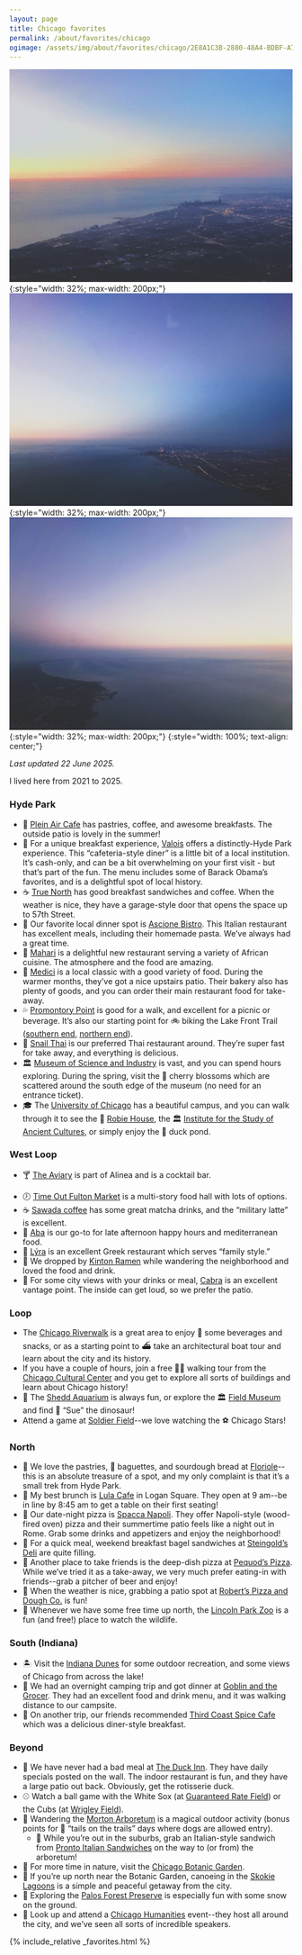 ```yaml
---
layout: page
title: Chicago favorites
permalink: /about/favorites/chicago
ogimage: /assets/img/about/favorites/chicago/2E8A1C3B-2880-48A4-BDBF-A7F7585E06D1.jpeg
---
```

![Chicago sunrise approach, photo 1 of 3](/assets/img/about/favorites/chicago/2E8A1C3B-2880-48A4-BDBF-A7F7585E06D1.jpeg){:style="width: 32%; max-width: 200px;"}
![Chicago sunrise approach, photo 2 of 3](/assets/img/about/favorites/chicago/A1BBA7DC-F575-4A43-BC43-F8E5479B7A77.jpeg){:style="width: 32%; max-width: 200px;"}
![Chicago sunrise approach, photo 3 of 3](/assets/img/about/favorites/chicago/D620F557-C41B-4EA5-BD86-7C3C52476BA6.jpeg){:style="width: 32%; max-width: 200px;"}
{:style="width: 100%; text-align: center;"}

_Last updated 22 June 2025._

I lived here from 2021 to 2025.

### Hyde Park
- 🥐 [Plein Air Cafe](https://maps.apple.com/?address=5751%20S%20Woodlawn%20Ave,%20Chicago,%20IL%20%2060637,%20United%20States&auid=17317106175298295220&ll=41.790073,-87.595961&lsp=9902&q=Plein%20Air%20Cafe%20%26%20Eatery) has pastries, coffee, and awesome breakfasts. The outside patio is lovely in the summer!
- 🍳 For a unique breakfast experience, [Valois](https://maps.apple.com/?address=1518%20E%2053rd%20St,%20Chicago,%20IL%20%2060615,%20United%20States&auid=253610903345179947&ll=41.799759,-87.588356&lsp=9902&q=Valois) offers a distinctly-Hyde Park experience. This “cafeteria-style diner” is a little bit of a local institution. It’s cash-only, and can be a bit overwhelming on your first visit - but that’s part of the fun. The menu includes some of Barack Obama’s favorites, and is a delightful spot of local history.
- ☕️ [True North](https://maps.apple.com/?address=1323%20E%2057th%20St,%20Chicago,%20IL%20%2060637,%20United%20States&auid=18285316051256051375&ll=41.791278,-87.593841&lsp=9902&q=TrueNorth%20Cafe%20Hyde%20Park) has good breakfast sandwiches and coffee. When the weather is nice, they have a garage-style door that opens the space up to 57th Street.
- 🍝 Our favorite local dinner spot is [Ascione Bistro](https://maps.apple.com/?address=1500%20E%2055th%20St,%20Chicago,%20IL%20%2060615,%20United%20States&auid=10674875566085671605&ll=41.795348,-87.588721&lsp=9902&q=Ascione%20Bistro). This Italian restaurant has excellent meals, including their homemade pasta. We’ve always had a great time.
- 🥘 [Mahari](https://maps.apple.com/place?address=1504%20E%2055th%20St,%20Chicago,%20IL%20%2060615,%20United%20States&coordinate=41.795443,-87.588797&name=Mahari&place-id=IEF93CFA5A17A9A9D&map=explore) is a delightful new restaurant serving a variety of African cuisine. The atmosphere and the food are amazing.
- 🍕 [Medici](https://maps.apple.com/place?address=1327%20E%2057th%20St,%20Chicago,%20IL%20%2060637,%20United%20States&coordinate=41.791341,-87.593672&name=Medici%20on%2057th&place-id=I6DE71373D631379A&map=explore) is a local classic with a good variety of food. During the warmer months, they’ve got a nice upstairs patio. Their bakery also has plenty of goods, and you can order their main restaurant food for take-away.
- 💦 [Promontory Point](https://maps.apple.com/?address=5491%20S.%20Jean-Baptiste%20Pointe%20DuSable%20Lake%20Shore%20Drive,%20Chicago,%20IL%2060615,%20United%20States&auid=3043761696410100050&ll=41.795928,-87.577525&lsp=9902&q=Promontory%20Point) is good for a walk, and excellent for a picnic or beverage. It’s also our starting point for 🚲 biking the Lake Front Trail ([southern end](https://maps.apple.com/?address=Chicago,%20IL%2060611,%20United%20States&auid=4186466711766065665&ll=41.766320,-87.562720&lsp=9902&q=Lakefront%20Trail), [northern end](https://maps.apple.com/?address=Chicago,%20IL%2060611,%20United%20States&auid=7709229080613504211&ll=41.986591,-87.653997&lsp=9902&q=Lakefront%20Trail)).
- 🐌 [Snail Thai](https://maps.apple.com/?address=1649%20E%2055th%20St,%20Chicago,%20IL%2060615,%20United%20States&auid=465845548283048612&ll=41.795092,-87.584779&lsp=9902&q=The%20Snail%20Thai%20Cuisine) is our preferred Thai restaurant around. They’re super fast for take away, and everything is delicious.
- 🏛️ [Museum of Science and Industry](https://maps.apple.com/?address=5700%20S%20DuSable%20Lake%20Shore%20Drive,%20Chicago,%20IL%2060637,%20United%20States&auid=3147873044780092380&ll=41.790513,-87.582922&lsp=9902&q=Museum%20of%20Science%20and%20Industry,%20Chicago) is vast, and you can spend hours exploring. During the spring, visit the 🌸 cherry blossoms which are scattered around the south edge of the museum (no need for an entrance ticket).
- 🎓 The [University of Chicago](https://maps.apple.com/?address=5801%20S%20Ellis%20Ave,%20Chicago,%20IL%2060637,%20United%20States&auid=222360845964844126&ll=41.792103,-87.600220&lsp=9902&q=University%20of%20Chicago) has a beautiful campus, and you can walk through it to see the 📐 [Robie House](https://maps.apple.com/?address=5757%20S%20Woodlawn%20Ave,%20Chicago,%20IL%20%2060637,%20United%20States&auid=374072806549190790&ll=41.789811,-87.595928&lsp=9902&q=Frederick%20C.%20Robie%20House), the 🏛️ [Institute for the Study of Ancient Cultures](https://maps.apple.com/?address=1155%20E%2058th%20St,%20Chicago,%20IL%20%2060637,%20United%20States&auid=13845425828580820919&ll=41.789409,-87.597449&lsp=9902&q=Institute%20for%20the%20Study%20of%20Ancient%20Cultures), or simply enjoy the 🦆 duck pond.

### West Loop
- 🍸 [The Aviary](https://maps.apple.com/?address=955%20W%20Fulton%20Market,%20Chicago,%20IL%20%2060607,%20United%20States&auid=7150727231679659581&ll=41.886482,-87.651982&lsp=9902&q=The%20Aviary) is part of Alinea and is a cocktail bar.
<!-- now closed
- 🪶 [Roister](https://maps.apple.com/?address=951%20W%20Fulton%20Market,%20Chicago,%20IL%20%2060607,%20United%20States&auid=4409570904384129369&ll=41.886599,-87.651810&lsp=9902&q=Roister) is also part of Alinea and is known for their delicious fried 🍗 chicken.
-->
- 🕖 [Time Out Fulton Market](https://maps.apple.com/?address=916%20W%20Fulton%20Market,%20Chicago,%20IL%2060607,%20United%20States&auid=15044358521693904204&ll=41.886920,-87.650530&lsp=9902&q=Time%20Out%20Market) is a multi-story food hall with lots of options.
- ☕️ [Sawada coffee](https://maps.apple.com/?address=112%20N%20Green%20St,%20Chicago,%20IL%20%2060607,%20United%20States&auid=15228306671429377085&ll=41.883640,-87.648788&lsp=9902&q=Sawada%20Coffee) has some great matcha drinks, and the “military latte” is excellent.
- 🥙 [Aba](https://maps.apple.com/place?address=302%20N%20Green%20St,%20FL%203,%20Chicago,%20IL%2060607,%20United%20States&coordinate=41.887025,-87.648903&name=Aba&place-id=I17C3DDB193122959&map=explore) is our go-to for late afternoon happy hours and mediterranean food.
- 🥙 [Lýra](https://maps.apple.com/place?address=905%20W%20Fulton%20Market%0AChicago,%20IL%2060607%0AUnited%20States&coordinate=41.886572,-87.650076&name=L%C3%9DRA&place-id=I3D58F8196F06F5&map=explore) is an excellent Greek restaurant which serves “family style.”
- 🍜 We dropped by [Kinton Ramen](https://maps.apple.com/?address=163%20N%20Sangamon%20St,%20Chicago,%20IL%20%2060607,%20United%20States&auid=4906119005532631732&ll=41.884928,-87.650711&lsp=9902&q=Kinton%20Ramen) while wandering the neighborhood and loved the food and drink.
- 🐐 For some city views with your drinks or meal, [Cabra](https://maps.apple.com/?address=200%20N%20Green%20St,%20Chicago,%20IL%2060607,%20United%20States&auid=10449723616408104591&ll=41.885881,-87.649108&lsp=9902&q=Cabra) is an excellent vantage point. The inside can get loud, so we prefer the patio.

### Loop
- The [Chicago Riverwalk](https://maps.apple.com/?address=2%20N%20La%20Salle%20St,%20Floor%202,%20Chicago,%20IL%2060602,%20United%20States&auid=17426554822183736752&ll=41.887272,-87.627236&lsp=9902&q=Chicago%20Riverwalk) is a great area to enjoy 🍷 some beverages and snacks, or as a starting point to ⛴️ take an architectural boat tour and learn about the city and its history.
- If you have a couple of hours, join a free 🚶‍♂️ walking tour from the [Chicago Cultural Center](https://maps.apple.com/?address=78%20E%20Washington%20St,%20Chicago,%20IL%20%2060602,%20United%20States&auid=6067168364543969049&ll=41.883576,-87.624948&lsp=9902&q=Chicago%20Cultural%20Center) and you get to explore all sorts of buildings and learn about Chicago history!
- 🐬 The [Shedd Aquarium](https://maps.apple.com/?address=1200%20S%20Dusable%20Lake%20Shore%20Dr,%20Chicago,%20IL%2060605,%20United%20States&auid=6135812639410860302&ll=41.867579,-87.613606&lsp=9902&q=Shedd%20Aquarium) is always fun, or explore the 🏛️ [Field Museum](https://maps.apple.com/?address=1400%20S%20Dusable%20Lake%20Shore%20Dr,%20Chicago,%20IL%2060605,%20United%20States&auid=2027249941338592107&ll=41.866109,-87.617029&lsp=9902&q=Field%20Museum) and find 🦖 “Sue” the dinosaur!
- Attend a game at [Soldier Field](https://maps.apple.com/?address=1410%20Special%20Olympics%20Drive,%20Chicago,%20IL%2060605,%20United%20States&auid=4074683490398741478&ll=41.862306,-87.616686&lsp=9902&q=Soldier%20Field)--we love watching the ⚽️ Chicago Stars!

### North
- 🥐 We love the pastries, 🥖 baguettes, and sourdough bread at [Floriole](https://maps.apple.com/?address=1220%20W%20Webster%20Ave,%20Chicago,%20IL%20%2060614,%20United%20States&auid=10466231550611170415&ll=41.921849,-87.659204&lsp=9902&q=Floriole)--this is an absolute treasure of a spot, and my only complaint is that it’s a small trek from Hyde Park.
- 🍳 My best brunch is [Lula Cafe](https://maps.apple.com/?address=2537%20N%20Kedzie%20Blvd,%20Chicago,%20IL%20%2060647,%20United%20States&auid=5142171322749906622&ll=41.927621,-87.706752&lsp=9902&q=Lula%20Cafe) in Logan Square. They open at 9 am--be in line by 8:45 am to get a table on their first seating!
- 🍕 Our date-night pizza is [Spacca Napoli](https://maps.apple.com/?address=1769%20W%20Sunnyside%20Ave,%20Chicago,%20IL%20%2060640,%20United%20States&auid=6915981325229687812&ll=41.963220,-87.673636&lsp=9902&q=Spacca%20Napoli%20Pizzeria). They offer Napoli-style (wood-fired oven) pizza and their summertime patio feels like a night out in Rome. Grab some drinks and appetizers and enjoy the neighborhood!
- 🥯 For a quick meal, weekend breakfast bagel sandwiches at [Steingold’s Deli](https://maps.apple.com/?address=3737%20N%20Southport%20Ave,%20Chicago,%20IL%20%2060613,%20United%20States&auid=14091099803264601718&ll=41.950039,-87.663785&lsp=9902&q=Steingold%E2%80%99s) are quite filling.
- 🍕 Another place to take friends is the deep-dish pizza at [Pequod’s Pizza](https://maps.apple.com/?address=2207%20N%20Clybourn%20Ave,%20Chicago,%20IL%20%2060614,%20United%20States&auid=8543306803376454292&ll=41.921831,-87.664508&lsp=9902&q=Pequod's%20Pizza). While we’ve tried it as a take-away, we very much prefer eating-in with friends--grab a pitcher of beer and enjoy!
- 🍕 When the weather is nice, grabbing a patio spot at [Robert’s Pizza and Dough Co.](https://maps.apple.com/place?address=465%20N%20McClurg%20Ct,%20Chicago,%20IL%20%2060611,%20United%20States&coordinate=41.890821,-87.617088&name=Robert%E2%80%99s&place-id=I4A1B91558D99C043&map=explore) is fun!
- 🦁 Whenever we have some free time up north, the [Lincoln Park Zoo](https://maps.apple.com/?address=2001%20N.%20Clark%20St,%20Chicago,%20IL%2060614,%20United%20States&auid=12760104372783582348&ll=41.920896,-87.633004&lsp=9902&q=Lincoln%20Park%20Zoo) is a fun (and free!) place to watch the wildlife.

### South (Indiana)
- 🏝️ Visit the [Indiana Dunes](https://maps.apple.com/place?address=1600%20N%2025%20E,%20Chesterton,%20IN%2046304,%20United%20States&coordinate=41.659335,-87.063051&name=Indiana%20Dunes%20State%20Park&place-id=IBBB8C3CBB9C7B4F7&map=explore) for some outdoor recreation, and some views of Chicago from across the lake!
- 👹 We had an overnight camping trip and got dinner at [Goblin and the Grocer](https://maps.apple.com/place?address=1%20W%20Dunes%20Hwy%0ABeverly%20Shores,%20IN%20%2046301%0AUnited%20States&coordinate=41.672134,-86.985744&name=Goblin%20%26%20The%20Grocer&place-id=IE893BD9EB63944D&map=explore). They had an excellent food and drink menu, and it was walking distance to our campsite.
- 🍳 On another trip, our friends recommended [Third Coast Spice Cafe](https://maps.apple.com/place?address=761%20Indian%20Boundary%20Rd,%20Unit%206,%20Chesterton,%20IN%2046304,%20United%20States&coordinate=41.617274,-87.037207&name=Third%20Coast%20Spice%20Cafe&place-id=I1E7CF35696BA8D4D&map=explore) which was a delicious diner-style breakfast.

### Beyond
- 🦆 We have never had a bad meal at [The Duck Inn](https://maps.apple.com/?address=2701%20S%20Eleanor%20St,%20Chicago,%20IL%20%2060608,%20United%20States&auid=6304733646105153415&ll=41.844401,-87.660154&lsp=9902&q=Duck%20Inn). They have daily specials posted on the wall. The indoor restaurant is fun, and they have a large patio out back. Obviously, get the rotisserie duck.
- ⚾️ Watch a ball game with the White Sox (at [Guaranteed Rate Field](https://maps.apple.com/?address=333%20W%2035th%20St,%20Chicago,%20IL%2060616,%20United%20States&auid=1582473545085192272&ll=41.829811,-87.633577&lsp=9902&q=Guaranteed%20Rate%20Field)) or the Cubs (at [Wrigley Field](https://maps.apple.com/?address=1060%20W%20Addison%20St,%20Chicago,%20IL%20%2060613,%20United%20States&auid=16246086688498290818&ll=41.948224,-87.655460&lsp=9902&q=Wrigley%20Field)).
- 🌳 Wandering the [Morton Arboretum](https://maps.apple.com/?address=4100%20Illinois%20Route%2053,%20Lisle,%20IL%2060532,%20United%20States&auid=862481568325447181&ll=41.817844,-88.065416&lsp=9902&q=The%20Morton%20Arboretum) is a magical outdoor activity (bonus points for 🐶 “tails on the trails” days where dogs are allowed entry).
  - 🥪 While you’re out in the suburbs, grab an Italian-style sandwich from [Pronto Italian Sandwiches](https://maps.apple.com/?address=8%20E%20First%20St,%20Hinsdale,%20IL%20%2060521,%20United%20States&auid=5956782002297531768&ll=41.801399,-87.928786&lsp=9902&q=Pronto%20Italian%20Sandwiches) on the way to (or from) the arboretum!
- 🌻 For more time in nature, visit the [Chicago Botanic Garden](https://maps.apple.com/?address=1000%20Lake%20Cook%20Road,%20Glencoe,%20IL%2060022,%20United%20States&auid=12175092430782721818&ll=42.145200,-87.785832&lsp=9902&q=Chicago%20Botanic%20Garden).
- 🛶 If you’re up north near the Botanic Garden, canoeing in the [Skokie Lagoons](https://maps.apple.com/?address=788%E2%80%93794%20N%20Forest%20Way%20Dr,%20Northbrook,%20IL%20%2060062,%20United%20States&auid=17802024203799305960&ll=42.128866,-87.774922&lsp=9902&q=Skokie%20Lagoons) is a simple and peaceful getaway from the city.
- 🥾 Exploring the [Palos Forest Preserve](https://maps.apple.com/?address=9600%E2%80%939610%20Wolf%20Rd,%20Willow%20Springs,%20IL%20%2060480,%20United%20States&auid=2940417056827028692&ll=41.714355,-87.895142&lsp=9902&q=Palos%20Trail%20System) is especially fun with some snow on the ground.
- 🎤 Look up and attend a [Chicago Humanities](https://www.chicagohumanities.org) event--they host all around the city, and we’ve seen all sorts of incredible speakers.

{% include_relative _favorites.html %}

